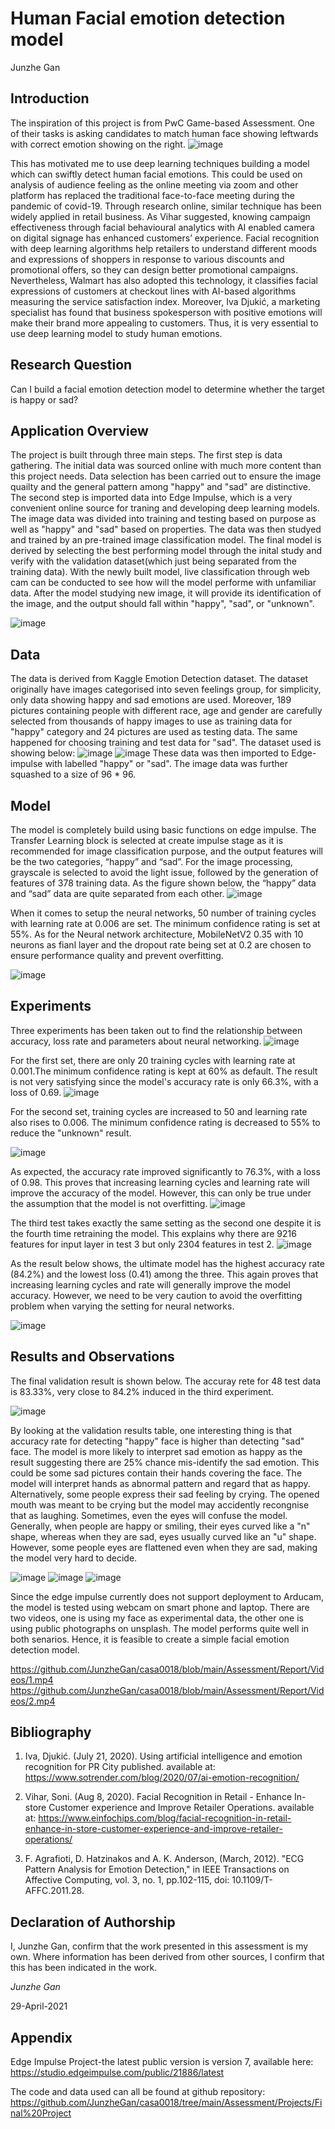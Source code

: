 # Human Facial emotion detection model
Junzhe Gan

## Introduction
The inspiration of this project is from PwC Game-based Assessment. One of their tasks is asking candidates to match human face showing leftwards with correct emotion showing on the right.
![image](https://github.com/JunzheGan/Chris_Burger/blob/main/pic/pwc.png)

This has motivated me to use deep learning techniques building a model which can swiftly detect human facial emotions. This could be used on analysis of audience feeling as the online meeting via zoom and other platform has replaced the traditional face-to-face meeting during the pandemic of covid-19. Through research online, similar technique has been widely applied in retail business. As Vihar suggested, knowing campaign effectiveness through facial behavioural analytics with AI enabled camera on digital signage has enhanced customers’ experience. Facial recognition with deep learning algorithms help retailers to understand different moods and expressions of shoppers in response to various discounts and promotional offers, so they can design better promotional campaigns. Nevertheless, Walmart has also adopted this technology, it classifies facial expressions of customers at checkout lines with AI-based algorithms measuring the service satisfaction index. Moreover, Iva Djukić, a marketing specialist has found that business spokesperson with positive emotions will make their brand more appealing to customers. Thus, it is very essential to use deep learning model to study human emotions. 

## Research Question
Can I build a facial emotion detection model to determine whether the target is happy or sad?

## Application Overview
The project is built through three main steps. The first step is data gathering. The initial data was sourced online with much more content than this project needs. Data selection has been carried out to ensure the image quailty and the general pattern among "happy" and "sad" are distinctive. The second step is imported data into Edge Impulse, which is a very convenient online source for traning and developing deep learning models. The image data was divided into training and testing based on purpose as well as "happy" and "sad" based on properties. The data was then studyed and trained by an pre-trained image classification model. The final model is derived by selecting the best performing model through the inital study and verify with the validation dataset(which just being separated from the training data). With the newly built model, live classification through web cam can be conducted to see how will the model performe with unfamiliar data. After the model studying new image, it will provide its identification of the image, and the output should fall within "happy", "sad", or "unknown". 

![image](https://github.com/JunzheGan/casa0018/blob/main/Assessment/Projects/Final%20Project/Pics/fl.png)

## Data
The data is derived from Kaggle Emotion Detection dataset. The dataset originally have images categorised into seven feelings group, for simplicity, only data showing happy and sad emotions are used. Moreover, 189 pictures containing people with different race, age and gender are carefully selected from thousands of happy images to use as training data for "happy" category and 24 pictures are used as testing data. The same happened for choosing training and test data for "sad". The dataset used is showing below:
![image](https://github.com/JunzheGan/Chris_Burger/blob/main/pic/happy.png)
![image](https://github.com/JunzheGan/Chris_Burger/blob/main/pic/sad.png)
These data was then imported to Edge-impulse with labelled "happy" or "sad". The image data was further squashed to a size of 96 * 96.

## Model
The model is completely build using basic functions on edge impulse. The Transfer Learning block is selected at create impulse stage as it is recommended for image classification purpose, and the output features will be the two categories, “happy” and “sad”. For the image processing, grayscale is selected to avoid the light issue, followed by the generation of features of 378 training data. As the figure shown below, the “happy” data and “sad” data are quite separated from each other.
![image](https://github.com/JunzheGan/Chris_Burger/blob/main/pic/g.png)

When it comes to setup the neural networks, 50 number of training cycles with learning rate at 0.006 are set. The minimum confidence rating is set at 55%. As for the Neural network architecture, MobileNetV2 0.35 with 10 neurons as fianl layer and the dropout rate being set at 0.2 are chosen to ensure performance quality and prevent overfitting.

![image](https://github.com/JunzheGan/Chris_Burger/blob/main/pic/NNS.png)




## Experiments
Three experiments has been taken out to find the relationship between accuracy, loss rate and parameters about neural networking.
![image](https://github.com/JunzheGan/Chris_Burger/blob/main/pic/0001.png)

For the first set, there are only 20 training cycles with learning rate at 0.001.The minimum confidence rating is kept at 60% as default. The result is not very satisfying since the model's accuracy rate is only 66.3%, with a loss of 0.69.
![image](https://github.com/JunzheGan/Chris_Burger/blob/main/pic/0001_60_01.png)

For the second set, training cycles are increased to 50 and learning rate also rises to 0.006. The minimum confidence rating is decreased to 55% to reduce the "unknown" result.

![image](https://github.com/JunzheGan/Chris_Burger/blob/main/pic/002.png)  

As expected, the accuracy rate improved significantly to 76.3%, with a loss of 0.98. This proves that increasing learning cycles and learning rate will improve the accuracy of the model. However, this can only be true under the assumption that the model is not overfitting.
![image](https://github.com/JunzheGan/Chris_Burger/blob/main/pic/02.png)

The third test takes exactly the same setting as the second one despite it is the fourth time retraining the model. This explains why there are 9216 features for input layer in test 3 but only 2304 features in test 2.
![image](https://github.com/JunzheGan/Chris_Burger/blob/main/pic/003.png)

As the result below shows, the ultimate model has the highest accuracy rate (84.2%) and the lowest loss (0.41) among the three. This again proves that increasing learning cycles and rate will generally improve the model accuracy. However, we need to be very caution to avoid the overfitting problem when varying the setting for neural networks.

![image](https://github.com/JunzheGan/Chris_Burger/blob/main/pic/03.png)


## Results and Observations
The final validation result is shown below. The accuray rete for 48 test data is 83.33%, very close to 84.2% induced in the third experiment.

![image](https://github.com/JunzheGan/casa0018/blob/main/Assessment/Report/Pic/Screenshot%202021-04-29%20111832.png)

By looking at the validation results table, one interesting thing is that accuracy rate for detecting "happy" face is higher than detecting "sad" face. The model is more likely to interpret sad emotion as happy as the result suggesting there are 25% chance mis-identify the sad emotion. This could be some sad pictures contain their hands covering the face. The model will interpret hands as abnormal pattern and regard that as happy. Alternatively, some people express their sad feeling by crying. The opened mouth was meant to be crying but the model may accidently recongnise that as laughing. Sometimes, even the eyes will confuse the model. Generally, when people are happy or smiling, their eyes curved like a "n" shape, whereas when they are sad, eyes usually curved like an "u" shape. However, some people eyes are flattened even when they are sad, making the model very hard to decide.

![image](https://github.com/JunzheGan/casa0018/blob/main/Assessment/Report/Pic/im138.png) 
![image](https://github.com/JunzheGan/casa0018/blob/main/Assessment/Report/Pic/im38.png)
![image](https://github.com/JunzheGan/casa0018/blob/main/Assessment/Report/Pic/im91.png)

Since the edge impulse currently does not support deployment to Arducam, the model is tested using webcam on smart phone and laptop. There are two videos, one is using my face as experimental data, the other one is using public photographs on unsplash. The model performs quite well in both senarios. Hence, it is feasible to create a simple facial emotion detection model. 

https://github.com/JunzheGan/casa0018/blob/main/Assessment/Report/Videos/1.mp4
https://github.com/JunzheGan/casa0018/blob/main/Assessment/Report/Videos/2.mp4




## Bibliography


1. Iva, Djukić. (July 21, 2020). Using artificial intelligence and emotion recognition for PR City published. 
   available at: https://www.sotrender.com/blog/2020/07/ai-emotion-recognition/

2. Vihar, Soni. (Aug 8, 2020). Facial Recognition in Retail - Enhance In-store Customer experience and Improve Retailer Operations. 
   available at: https://www.einfochips.com/blog/facial-recognition-in-retail-enhance-in-store-customer-experience-and-improve-retailer-operations/

3. F. Agrafioti, D. Hatzinakos and A. K. Anderson, (March, 2012). "ECG Pattern Analysis for Emotion Detection," in IEEE Transactions on Affective Computing, vol. 3, no. 1, 
   pp.102-115, doi: 10.1109/T-AFFC.2011.28.    


## Declaration of Authorship

I, Junzhe Gan, confirm that the work presented in this assessment is my own. Where information has been derived from other sources, I confirm that this has been indicated in the work.

*Junzhe Gan*

29-April-2021

## Appendix
Edge Impulse Project-the latest public version is version 7, available here: https://studio.edgeimpulse.com/public/21886/latest

The code and data used can all be found at github repository: https://github.com/JunzheGan/casa0018/tree/main/Assessment/Projects/Final%20Project

